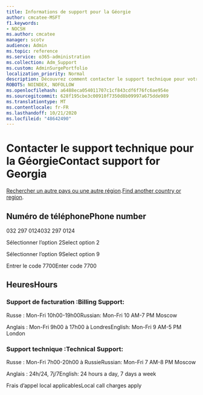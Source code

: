 ```yaml
---
title: Informations de support pour la Géorgie
author: cmcatee-MSFT
f1.keywords:
- NOCSH
ms.author: cmcatee
manager: scotv
audience: Admin
ms.topic: reference
ms.service: o365-administration
ms.collection: Adm_Support
ms.custom: AdminSurgePortfolio
localization_priority: Normal
description: Découvrez comment contacter le support technique pour votre pays ou région.
ROBOTS: NOINDEX, NOFOLLOW
ms.openlocfilehash: a6488eca054011707c1cf843cdf6f76fc6ae954e
ms.sourcegitcommit: 628f195cbe3c00910f7350d8b09997a675dde989
ms.translationtype: MT
ms.contentlocale: fr-FR
ms.lasthandoff: 10/21/2020
ms.locfileid: "48642490"
---
```

# <a name="contact-support-for-georgia"></a><span data-ttu-id="be168-103">Contacter le support technique pour la Géorgie</span><span class="sxs-lookup"><span data-stu-id="be168-103">Contact support for Georgia</span></span>

<span data-ttu-id="be168-104">[Rechercher un autre pays ou une autre région](../contact-support-for-business-products.md).</span><span class="sxs-lookup"><span data-stu-id="be168-104">[Find another country or region](../contact-support-for-business-products.md).</span></span>

## <a name="phone-number"></a><span data-ttu-id="be168-105">Numéro de téléphone</span><span class="sxs-lookup"><span data-stu-id="be168-105">Phone number</span></span>
<span data-ttu-id="be168-106">032 297 0124</span><span class="sxs-lookup"><span data-stu-id="be168-106">032 297 0124</span></span>

<span data-ttu-id="be168-107">Sélectionner l’option 2</span><span class="sxs-lookup"><span data-stu-id="be168-107">Select option 2</span></span>

<span data-ttu-id="be168-108">Sélectionner l’option 9</span><span class="sxs-lookup"><span data-stu-id="be168-108">Select option 9</span></span>

<span data-ttu-id="be168-109">Entrer le code 7700</span><span class="sxs-lookup"><span data-stu-id="be168-109">Enter code 7700</span></span>

## <a name="hours"></a><span data-ttu-id="be168-110">Heures</span><span class="sxs-lookup"><span data-stu-id="be168-110">Hours</span></span>
### <a name="billing-support"></a><span data-ttu-id="be168-111">Support de facturation :</span><span class="sxs-lookup"><span data-stu-id="be168-111">Billing Support:</span></span>

<span data-ttu-id="be168-112">Russe : Mon-Fri 10h00-19h00</span><span class="sxs-lookup"><span data-stu-id="be168-112">Russian: Mon-Fri 10 AM-7 PM Moscow</span></span>

<span data-ttu-id="be168-113">Anglais : Mon-Fri 9h00 à 17h00 à Londres</span><span class="sxs-lookup"><span data-stu-id="be168-113">English: Mon-Fri 9 AM-5 PM London</span></span>

### <a name="technical-support"></a><span data-ttu-id="be168-114">Support technique :</span><span class="sxs-lookup"><span data-stu-id="be168-114">Technical Support:</span></span>

<span data-ttu-id="be168-115">Russe : Mon-Fri 7h00-20h00 à Russie</span><span class="sxs-lookup"><span data-stu-id="be168-115">Russian: Mon-Fri 7 AM-8 PM Moscow</span></span>

<span data-ttu-id="be168-116">Anglais : 24h/24, 7j/7</span><span class="sxs-lookup"><span data-stu-id="be168-116">English: 24 hours a day, 7 days a week</span></span>

<span data-ttu-id="be168-117">Frais d’appel local applicables</span><span class="sxs-lookup"><span data-stu-id="be168-117">Local call charges apply</span></span>
